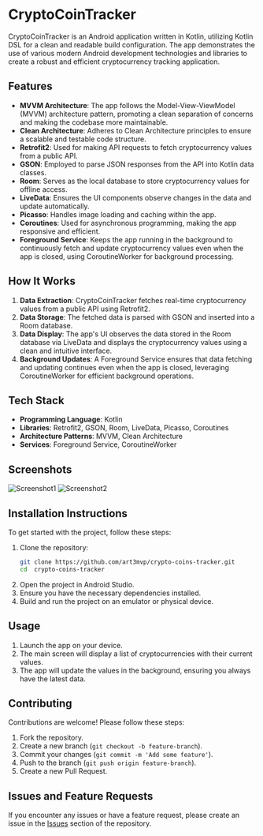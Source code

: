 # CryptoCoinTracker

CryptoCoinTracker is an Android application written in Kotlin, utilizing Kotlin DSL for a clean and readable build configuration. The app demonstrates the use of various modern Android development technologies and libraries to create a robust and efficient cryptocurrency tracking application.

## Features

- **MVVM Architecture**: The app follows the Model-View-ViewModel (MVVM) architecture pattern, promoting a clean separation of concerns and making the codebase more maintainable.
- **Clean Architecture**: Adheres to Clean Architecture principles to ensure a scalable and testable code structure.
- **Retrofit2**: Used for making API requests to fetch cryptocurrency values from a public API.
- **GSON**: Employed to parse JSON responses from the API into Kotlin data classes.
- **Room**: Serves as the local database to store cryptocurrency values for offline access.
- **LiveData**: Ensures the UI components observe changes in the data and update automatically.
- **Picasso**: Handles image loading and caching within the app.
- **Coroutines**: Used for asynchronous programming, making the app responsive and efficient.
- **Foreground Service**: Keeps the app running in the background to continuously fetch and update cryptocurrency values even when the app is closed, using CoroutineWorker for background processing.

## How It Works

1. **Data Extraction**: CryptoCoinTracker fetches real-time cryptocurrency values from a public API using Retrofit2.
2. **Data Storage**: The fetched data is parsed with GSON and inserted into a Room database.
3. **Data Display**: The app's UI observes the data stored in the Room database via LiveData and displays the cryptocurrency values using a clean and intuitive interface.
4. **Background Updates**: A Foreground Service ensures that data fetching and updating continues even when the app is closed, leveraging CoroutineWorker for efficient background operations.

## Tech Stack

- **Programming Language**: Kotlin
- **Libraries**: Retrofit2, GSON, Room, LiveData, Picasso, Coroutines
- **Architecture Patterns**: MVVM, Clean Architecture
- **Services**: Foreground Service, CoroutineWorker

## Screenshots

![Screenshot1](link-to-screenshot1)
![Screenshot2](link-to-screenshot2)

## Installation Instructions

To get started with the project, follow these steps:

1. Clone the repository:
    ```bash
    git clone https://github.com/art3mvp/crypto-coins-tracker.git
    cd  crypto-coins-tracker
    ```
2. Open the project in Android Studio.
3. Ensure you have the necessary dependencies installed.
4. Build and run the project on an emulator or physical device.

## Usage

1. Launch the app on your device.
2. The main screen will display a list of cryptocurrencies with their current values.
3. The app will update the values in the background, ensuring you always have the latest data.

## Contributing

Contributions are welcome! Please follow these steps:

1. Fork the repository.
2. Create a new branch (`git checkout -b feature-branch`).
3. Commit your changes (`git commit -m 'Add some feature'`).
4. Push to the branch (`git push origin feature-branch`).
5. Create a new Pull Request.

## Issues and Feature Requests

If you encounter any issues or have a feature request, please create an issue in the [Issues](https://github.com/art3mvp/crypto-coins-tracker/issues) section of the repository.
